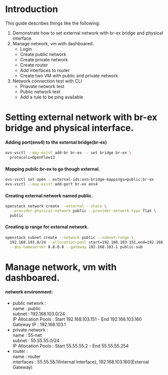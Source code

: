 # Introduction
This guide describes things like the following:   
1. Demonstrate how to set external network with br-ex bridge and physical interface.          
2. Manage network, vm with dashboared.     
   - Login
   - Create public network
   - Create private network
   - Create router
   - Add interfaces to router
   - Create two VM with public and private network
3. Network connection test with CLI   
   - Priavate network test
   - Public network test
   - Add a rule to be ping available

# Setting external network with br-ex bridge and physical interface.
#### Adding port(ens4) to the external bridge(br-ex)
```sh
ovs-vsctl --may-exist add-br br-ex -- set bridge br-ex \
  protocols=OpenFlow13
```

#### Mapping pubilc:br-ex to go though external.
```sh
ovs-vsctl set open . external-ids:ovn-bridge-mappings=public:br-ex
ovs-vsctl --may-exist add-port br-ex ens4
```
#### Creating external network named public.
```sh
openstack network create --external --share \
  --provider-physical-network public --provider-network-type flat \
  public
```
#### Creating ip range for external network.
```sh
openstack subnet create --network public --subnet-range \
  192.168.103.0/24 --allocation-pool start=192.168.103.151,end=192.168.103.160 \
  --dns-nameserver 8.8.8.8 --gateway 192.168.103.1 public-sub
```  

# Manage network, vm with dashboared.
#### network environment:   
  - public network :    
    name : public   
    subnet : 192.168.103.0/24   
    IP Allocation Pools : Start 192.168.103.151 - End 192.168.103.160   
    Gateway IP : 192.168.103.1   
  - private network :    
    name : 55-net   
    subnet : 55.55.55.0/24   
    IP Allocation Pools : Start 55.55.55.2 - End 55.55.55.254   
  - router :   
    name : router   
    interfaces : 55.55.55.1(Internal Interface), 192.168.103.160(External Gateway)   



